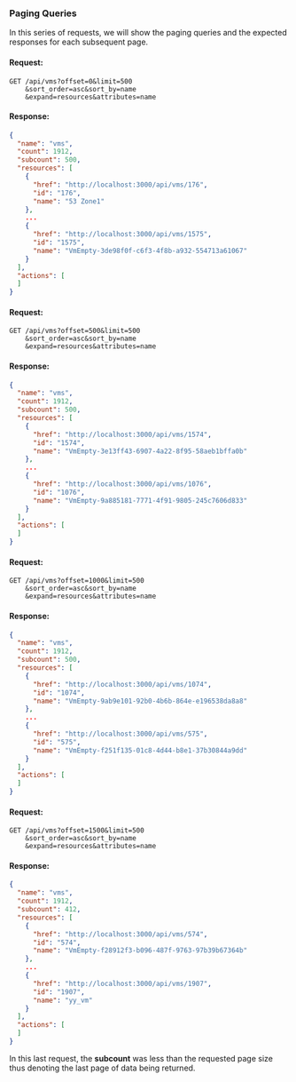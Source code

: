 ---
---

### Paging Queries

In this series of requests, we will show the paging queries and the
expected responses for each subsequent page.

#### Request:

    GET /api/vms?offset=0&limit=500
        &sort_order=asc&sort_by=name
        &expand=resources&attributes=name

#### Response:

``` json
{
  "name": "vms",
  "count": 1912,
  "subcount": 500,
  "resources": [
    {
      "href": "http://localhost:3000/api/vms/176",
      "id": "176",
      "name": "53 Zone1"
    },
    ...
    {
      "href": "http://localhost:3000/api/vms/1575",
      "id": "1575",
      "name": "VmEmpty-3de98f0f-c6f3-4f8b-a932-554713a61067"
    }
  ],
  "actions": [
  ]
}
```

#### Request:

    GET /api/vms?offset=500&limit=500
        &sort_order=asc&sort_by=name
        &expand=resources&attributes=name

#### Response:

``` json
{
  "name": "vms",
  "count": 1912,
  "subcount": 500,
  "resources": [
    {
      "href": "http://localhost:3000/api/vms/1574",
      "id": "1574",
      "name": "VmEmpty-3e13ff43-6907-4a22-8f95-58aeb1bffa0b"
    },
    ...
    {
      "href": "http://localhost:3000/api/vms/1076",
      "id": "1076",
      "name": "VmEmpty-9a885181-7771-4f91-9805-245c7606d833"
    }
  ],
  "actions": [
  ]
}
```

#### Request:

    GET /api/vms?offset=1000&limit=500
        &sort_order=asc&sort_by=name
        &expand=resources&attributes=name

#### Response:

``` json
{
  "name": "vms",
  "count": 1912,
  "subcount": 500,
  "resources": [
    {
      "href": "http://localhost:3000/api/vms/1074",
      "id": "1074",
      "name": "VmEmpty-9ab9e101-92b0-4b6b-864e-e196538da8a8"
    },
    ...
    {
      "href": "http://localhost:3000/api/vms/575",
      "id": "575",
      "name": "VmEmpty-f251f135-01c8-4d44-b8e1-37b30844a9dd"
    }
  ],
  "actions": [
  ]
}
```

#### Request:

    GET /api/vms?offset=1500&limit=500
        &sort_order=asc&sort_by=name
        &expand=resources&attributes=name

#### Response:

``` json
{
  "name": "vms",
  "count": 1912,
  "subcount": 412,
  "resources": [
    {
      "href": "http://localhost:3000/api/vms/574",
      "id": "574",
      "name": "VmEmpty-f28912f3-b096-487f-9763-97b39b67364b"
    },
    ...
    {
      "href": "http://localhost:3000/api/vms/1907",
      "id": "1907",
      "name": "yy_vm"
    }
  ],
  "actions": [
  ]
}
```

<div class="note">

In this last request, the **subcount** was less than the requested page
size thus denoting the last page of data being returned.

</div>
